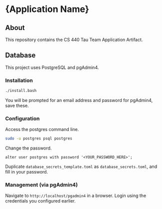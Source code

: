 # {Application Name}

## About

This repository contains the CS 440 Tau Team Application Artifact.

## Database

This project uses PostgreSQL and pgAdmin4.

### Installation

```bash
./install.bash
```

You will be prompted for an email address and password for pgAdmin4, save these.

### Configuration

Access the postgres command line.

```bash
sudo -u postgres psql postgres
```

Change the password.

```postgres
alter user postgres with password '<YOUR_PASSWORD_HERE>';
```

Duplicate `database_secrets_template.toml` as `database_secrets.toml`, and fill in your password.

### Management (via pgAdmin4)

Navigate to `http://localhost/pgadmin4` in a browser. Login using the credentials you configured earlier.
